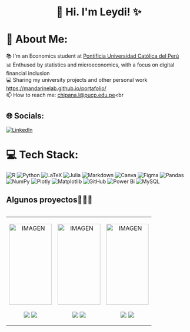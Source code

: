 <h1 align="center">👋 Hi. I'm Leydi!  ✨ </h1> 

<p align="center">

# 💫 About Me:

📚  I'm an Economics student at [Pontificia Universidad Católica del Perú](https://www.pucp.edu.pe/)<br>
📊  Enthused by statistics and microeconomics, with a focus on digital financial inclusion<br>
💻  Sharing my university projects and other personal work https://mandarinelab.github.io/portafolio/<br>
📫  How to reach me: chipana.l@pucp.edu.pe<br 

## 🌐 Socials:
[![LinkedIn](https://img.shields.io/badge/LinkedIn-%230077B5.svg?logo=linkedin&logoColor=white)](https://www.linkedin.com/in/leydi-conzuelo-chipana-cangana-1b8202326/) 

# 💻 Tech Stack:
![R](https://img.shields.io/badge/r-%23276DC3.svg?style=flat&logo=r&logoColor=white) ![Python](https://img.shields.io/badge/python-3670A0?style=flat&logo=python&logoColor=ffdd54) ![LaTeX](https://img.shields.io/badge/latex-%23008080.svg?style=flat&logo=latex&logoColor=white) ![Julia](https://img.shields.io/badge/-Julia-9558B2?style=flat&logo=julia&logoColor=white) ![Markdown](https://img.shields.io/badge/markdown-%23000000.svg?style=flat&logo=markdown&logoColor=white) ![Canva](https://img.shields.io/badge/Canva-%2300C4CC.svg?style=flat&logo=Canva&logoColor=white) ![Figma](https://img.shields.io/badge/figma-%23F24E1E.svg?style=flat&logo=figma&logoColor=white) ![Pandas](https://img.shields.io/badge/pandas-%23150458.svg?style=flat&logo=pandas&logoColor=white) ![NumPy](https://img.shields.io/badge/numpy-%23013243.svg?style=flat&logo=numpy&logoColor=white) ![Plotly](https://img.shields.io/badge/Plotly-%233F4F75.svg?style=flat&logo=plotly&logoColor=white) ![Matplotlib](https://img.shields.io/badge/Matplotlib-%23ffffff.svg?style=flat&logo=Matplotlib&logoColor=black) ![GitHub](https://img.shields.io/badge/github-%23121011.svg?style=flat&logo=github&logoColor=white) ![Power Bi](https://img.shields.io/badge/power_bi-F2C811?style=flat&logo=powerbi&logoColor=black) ![MySQL](https://img.shields.io/badge/mysql-4479A1.svg?style=flat&logo=mysql&logoColor=white)

<!-------------------------->
<div id="proyectos">
<h2 >Algunos proyectos👨🏻‍💻</h2>

<table align="left" >
  
  <tr border="none">
    <td width="25%" align="center">
      <p align="center">
       <a href="https://app.powerbi.com/view?r=eyJrIjoiMzFiYWYxZjYtMjBmNi00ZGJjLTljODItNDg5YzYzNjNjNTUwIiwidCI6ImZkNjljZTFiLTIwYzYtNDJlYy1iNTRlLTZkMWIzODcwYWM2ZSIsImMiOjR9" title="Go to Source">
          <img align="center" width=100% height="220" src="https://github.com/user-attachments/assets/d28d892b-2157-4a8a-b753-e2c1e9944b4f" alt="IMAGEN" /></a>
        </p>
      <p align="center">
        <a href="https://github.com/Alicbm/cepal_scraping" target="blank"><img align="center" src="https://img.shields.io/badge/GitHub-100000?style=for-the-badge&logo=github&logoColor=white" /></a>
        <a href="https://www.linkedin.com/feed/update/urn:li:activity:7279290251473256448/" target="blank"><img align="center" src="https://img.shields.io/badge/LinkedIn-0077B5?style=for-the-badge&logo=linkedin&logoColor=white"/></a>
      </p> 
    </td>
    <td width="25%" align="center">
      <p align="center">
       <a href="https://app.powerbi.com/view?r=eyJrIjoiNWFjMTczZDctZDQ4YS00YzkxLTg1M2UtYzRhYTBiYTM3YTMxIiwidCI6ImZkNjljZTFiLTIwYzYtNDJlYy1iNTRlLTZkMWIzODcwYWM2ZSIsImMiOjR9" title="Go to Source">
          <img align="center" width=100% height="220" src="https://github.com/user-attachments/assets/2ca828c3-e6db-48d1-81dd-34bbb5425bb0" alt="IMAGEN" /></a>
        </p>
      <p align="center">
        <a href="https://app.powerbi.com/view?r=eyJrIjoiNWFjMTczZDctZDQ4YS00YzkxLTg1M2UtYzRhYTBiYTM3YTMxIiwidCI6ImZkNjljZTFiLTIwYzYtNDJlYy1iNTRlLTZkMWIzODcwYWM2ZSIsImMiOjR9" target="blank"><img align="center" src="https://img.shields.io/badge/GitHub-100000?style=for-the-badge&logo=github&logoColor=white" /></a>
        <a href="https://www.linkedin.com/feed/update/urn:li:activity:7257365348205694976/" target="blank"><img align="center" src="https://img.shields.io/badge/LinkedIn-0077B5?style=for-the-badge&logo=linkedin&logoColor=white"/></a>
      </p> 
    </td>

  <td width="25%" align="center">
      <p align="center">
       <a href="https://github.com/Alicbm/data-exploration/" title="Go to Source">
          <img align="center" width=100% height="220" src="https://github.com/user-attachments/assets/b076c418-21bb-4093-9a4b-1a5970d3a8cf" alt="IMAGEN" /></a>
        </p>
      <p align="center">
        <a href="https://github.com/Alicbm/data-exploration/" target="blank"><img align="center" src="https://img.shields.io/badge/GitHub-100000?style=for-the-badge&logo=github&logoColor=white" /></a>
        <a href="https://www.linkedin.com/feed/update/urn:li:activity:7235277571158913024/" target="blank"><img align="center" src="https://img.shields.io/badge/LinkedIn-0077B5?style=for-the-badge&logo=linkedin&logoColor=white"/></a>
      </p>       
    </td>


<!-- Proudly created with GPRM ( https://gprm.itsvg.in ) --><!--
**MandarineLab/MandarineLab** is a ✨ _special_ ✨ repository because its `README.md` (this file) appears on your GitHub profile.


